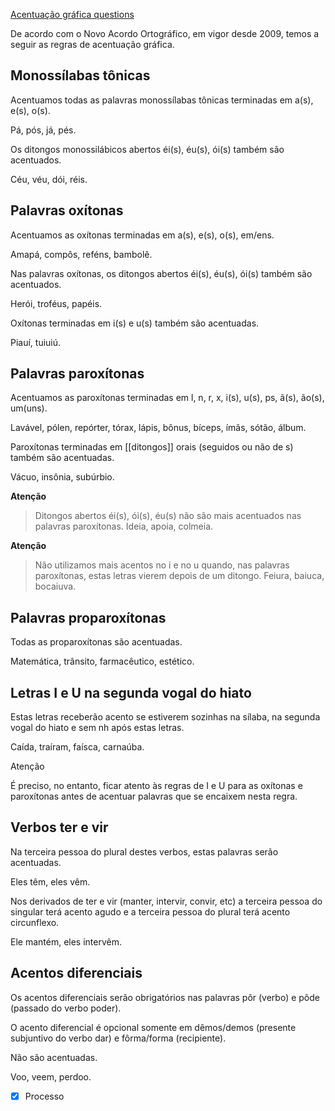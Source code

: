 [Acentuação gráfica questions](Acentua%C3%A7%C3%A3o%20gr%C3%A1fica%20questions.md)

De acordo com o Novo Acordo Ortográfico, em vigor desde 2009, temos a seguir as regras de acentuação gráfica.

## Monossílabas tônicas

Acentuamos todas as palavras monossílabas tônicas terminadas em a(s), e(s), o(s).

Pá, pós, já, pés.

Os ditongos monossilábicos abertos éi(s), éu(s), ói(s) também são acentuados.

Céu, véu, dói, réis.

## Palavras oxítonas

Acentuamos as oxítonas terminadas em a(s), e(s), o(s), em/ens.

Amapá, compôs, reféns, bambolê.

Nas palavras oxítonas, os ditongos abertos éi(s), éu(s), ói(s) também são acentuados.

Herói, troféus, papéis.

Oxítonas terminadas em i(s) e u(s) também são acentuadas.

Piauí, tuiuiú.

## Palavras paroxítonas

Acentuamos as paroxítonas terminadas em l, n, r, x, i(s), u(s), ps, ã(s), ão(s), um(uns).

Lavável, pólen, repórter, tórax, lápis, bônus, bíceps, ímãs, sótão, álbum.

Paroxítonas terminadas em [[ditongos]] orais (seguidos ou não de s) também são acentuadas.

Vácuo, insônia, subúrbio.

**Atenção**

> Ditongos abertos éi(s), ói(s), éu(s) não são mais acentuados nas palavras paroxítonas.
> Ideia, apoia, colmeia.

**Atenção**

> Não utilizamos mais acentos no i e no u quando, nas palavras paroxítonas, estas letras vierem depois de um ditongo.
> Feiura, baiuca, bocaiuva.

## Palavras proparoxítonas

Todas as proparoxítonas são acentuadas.

Matemática, trânsito, farmacêutico, estético.

## Letras I e U na segunda vogal do hiato

Estas letras receberão acento se estiverem sozinhas na sílaba, na segunda vogal do hiato e sem nh após estas letras.

Caída, traíram, faísca, carnaúba.

Atenção

É preciso, no entanto, ficar atento às regras de I e U para as oxítonas e paroxítonas antes de acentuar palavras que se encaixem nesta regra.

## Verbos ter e vir

Na terceira pessoa do plural destes verbos, estas palavras serão acentuadas.

Eles têm, eles vêm.

Nos derivados de ter e vir (manter, intervir, convir, etc) a terceira pessoa do singular terá acento agudo e a terceira pessoa do plural terá acento circunflexo.

Ele mantém, eles intervêm.

## Acentos diferenciais

Os acentos diferenciais serão obrigatórios nas palavras pôr (verbo) e pôde (passado do verbo poder).

O acento diferencial é opcional somente em dêmos/demos (presente subjuntivo do verbo dar) e fôrma/forma (recipiente).

Não são acentuadas.

Voo, veem, perdoo.

- [x] Processo
